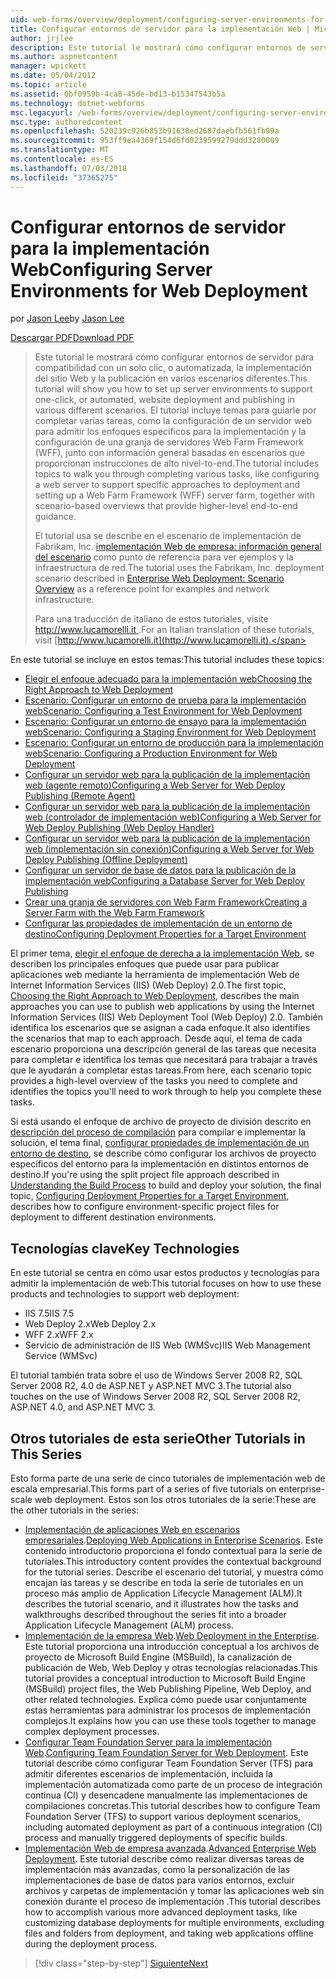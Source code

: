 ```yaml
---
uid: web-forms/overview/deployment/configuring-server-environments-for-web-deployment/configuring-server-environments-for-web-deployment
title: Configurar entornos de servidor para la implementación Web | Microsoft Docs
author: jrjlee
description: Este tutorial le mostrará cómo configurar entornos de servidor para compatibilidad con un solo clic, o automatizada, la implementación del sitio Web y la publicación en diversos escenario diferente...
ms.author: aspnetcontent
manager: wpickett
ms.date: 05/04/2012
ms.topic: article
ms.assetid: 0bf0959b-4ca8-45de-bd13-b15347543b5a
ms.technology: dotnet-webforms
msc.legacyurl: /web-forms/overview/deployment/configuring-server-environments-for-web-deployment/configuring-server-environments-for-web-deployment
msc.type: authoredcontent
ms.openlocfilehash: 520239c926b853b91638ed2687daebfb561fb99a
ms.sourcegitcommit: 953ff9ea4369f154d6fd0239599279ddd3280009
ms.translationtype: MT
ms.contentlocale: es-ES
ms.lasthandoff: 07/03/2018
ms.locfileid: "37365275"
---
```

<a name="configuring-server-environments-for-web-deployment"></a><span data-ttu-id="26df0-103">Configurar entornos de servidor para la implementación Web</span><span class="sxs-lookup"><span data-stu-id="26df0-103">Configuring Server Environments for Web Deployment</span></span>
====================
<span data-ttu-id="26df0-104">por [Jason Lee](https://github.com/jrjlee)</span><span class="sxs-lookup"><span data-stu-id="26df0-104">by [Jason Lee](https://github.com/jrjlee)</span></span>

[<span data-ttu-id="26df0-105">Descargar PDF</span><span class="sxs-lookup"><span data-stu-id="26df0-105">Download PDF</span></span>](https://msdnshared.blob.core.windows.net/media/MSDNBlogsFS/prod.evol.blogs.msdn.com/CommunityServer.Blogs.Components.WeblogFiles/00/00/00/63/56/8130.DeployingWebAppsInEnterpriseScenarios.pdf)

> <span data-ttu-id="26df0-106">Este tutorial le mostrará cómo configurar entornos de servidor para compatibilidad con un solo clic, o automatizada, la implementación del sitio Web y la publicación en varios escenarios diferentes.</span><span class="sxs-lookup"><span data-stu-id="26df0-106">This tutorial will show you how to set up server environments to support one-click, or automated, website deployment and publishing in various different scenarios.</span></span> <span data-ttu-id="26df0-107">El tutorial incluye temas para guiarle por completar varias tareas, como la configuración de un servidor web para admitir los enfoques específicos para la implementación y la configuración de una granja de servidores Web Farm Framework (WFF), junto con información general basadas en escenarios que proporcionan instrucciones de alto nivel-to-end.</span><span class="sxs-lookup"><span data-stu-id="26df0-107">The tutorial includes topics to walk you through completing various tasks, like configuring a web server to support specific approaches to deployment and setting up a Web Farm Framework (WFF) server farm, together with scenario-based overviews that provide higher-level end-to-end guidance.</span></span>
> 
> <span data-ttu-id="26df0-108">El tutorial usa se describe en el escenario de implementación de Fabrikam, Inc. [implementación Web de empresa: información general del escenario](../deploying-web-applications-in-enterprise-scenarios/enterprise-web-deployment-scenario-overview.md) como punto de referencia para ver ejemplos y la infraestructura de red.</span><span class="sxs-lookup"><span data-stu-id="26df0-108">The tutorial uses the Fabrikam, Inc. deployment scenario described in [Enterprise Web Deployment: Scenario Overview](../deploying-web-applications-in-enterprise-scenarios/enterprise-web-deployment-scenario-overview.md) as a reference point for examples and network infrastructure.</span></span>
> 
> <span data-ttu-id="26df0-109">Para una traducción de italiano de estos tutoriales, visite [ http://www.lucamorelli.it ](http://www.lucamorelli.it).</span><span class="sxs-lookup"><span data-stu-id="26df0-109">For an Italian translation of these tutorials, visit [http://www.lucamorelli.it](http://www.lucamorelli.it).</span></span>


<span data-ttu-id="26df0-110">En este tutorial se incluye en estos temas:</span><span class="sxs-lookup"><span data-stu-id="26df0-110">This tutorial includes these topics:</span></span>

- [<span data-ttu-id="26df0-111">Elegir el enfoque adecuado para la implementación web</span><span class="sxs-lookup"><span data-stu-id="26df0-111">Choosing the Right Approach to Web Deployment</span></span>](choosing-the-right-approach-to-web-deployment.md)
- [<span data-ttu-id="26df0-112">Escenario: Configurar un entorno de prueba para la implementación web</span><span class="sxs-lookup"><span data-stu-id="26df0-112">Scenario: Configuring a Test Environment for Web Deployment</span></span>](scenario-configuring-a-test-environment-for-web-deployment.md)
- [<span data-ttu-id="26df0-113">Escenario: Configurar un entorno de ensayo para la implementación web</span><span class="sxs-lookup"><span data-stu-id="26df0-113">Scenario: Configuring a Staging Environment for Web Deployment</span></span>](scenario-configuring-a-staging-environment-for-web-deployment.md)
- [<span data-ttu-id="26df0-114">Escenario: Configurar un entorno de producción para la implementación web</span><span class="sxs-lookup"><span data-stu-id="26df0-114">Scenario: Configuring a Production Environment for Web Deployment</span></span>](scenario-configuring-a-production-environment-for-web-deployment.md)
- [<span data-ttu-id="26df0-115">Configurar un servidor web para la publicación de la implementación web (agente remoto)</span><span class="sxs-lookup"><span data-stu-id="26df0-115">Configuring a Web Server for Web Deploy Publishing (Remote Agent)</span></span>](configuring-a-web-server-for-web-deploy-publishing-remote-agent.md)
- [<span data-ttu-id="26df0-116">Configurar un servidor web para la publicación de la implementación web (controlador de implementación web)</span><span class="sxs-lookup"><span data-stu-id="26df0-116">Configuring a Web Server for Web Deploy Publishing (Web Deploy Handler)</span></span>](configuring-a-web-server-for-web-deploy-publishing-web-deploy-handler.md)
- [<span data-ttu-id="26df0-117">Configurar un servidor web para la publicación de la implementación web (implementación sin conexión)</span><span class="sxs-lookup"><span data-stu-id="26df0-117">Configuring a Web Server for Web Deploy Publishing (Offline Deployment)</span></span>](configuring-a-web-server-for-web-deploy-publishing-offline-deployment.md)
- [<span data-ttu-id="26df0-118">Configurar un servidor de base de datos para la publicación de la implementación web</span><span class="sxs-lookup"><span data-stu-id="26df0-118">Configuring a Database Server for Web Deploy Publishing</span></span>](configuring-a-database-server-for-web-deploy-publishing.md)
- [<span data-ttu-id="26df0-119">Crear una granja de servidores con Web Farm Framework</span><span class="sxs-lookup"><span data-stu-id="26df0-119">Creating a Server Farm with the Web Farm Framework</span></span>](creating-a-server-farm-with-the-web-farm-framework.md)
- [<span data-ttu-id="26df0-120">Configurar las propiedades de implementación de un entorno de destino</span><span class="sxs-lookup"><span data-stu-id="26df0-120">Configuring Deployment Properties for a Target Environment</span></span>](configuring-deployment-properties-for-a-target-environment.md)

<span data-ttu-id="26df0-121">El primer tema, [elegir el enfoque de derecha a la implementación Web](choosing-the-right-approach-to-web-deployment.md), se describen los principales enfoques que puede usar para publicar aplicaciones web mediante la herramienta de implementación Web de Internet Information Services (IIS) (Web Deploy) 2.0.</span><span class="sxs-lookup"><span data-stu-id="26df0-121">The first topic, [Choosing the Right Approach to Web Deployment](choosing-the-right-approach-to-web-deployment.md), describes the main approaches you can use to publish web applications by using the Internet Information Services (IIS) Web Deployment Tool (Web Deploy) 2.0.</span></span> <span data-ttu-id="26df0-122">También identifica los escenarios que se asignan a cada enfoque.</span><span class="sxs-lookup"><span data-stu-id="26df0-122">It also identifies the scenarios that map to each approach.</span></span> <span data-ttu-id="26df0-123">Desde aquí, el tema de cada escenario proporciona una descripción general de las tareas que necesita para completar e identifica los temas que necesitará para trabajar a través que le ayudarán a completar estas tareas.</span><span class="sxs-lookup"><span data-stu-id="26df0-123">From here, each scenario topic provides a high-level overview of the tasks you need to complete and identifies the topics you'll need to work through to help you complete these tasks.</span></span>

<span data-ttu-id="26df0-124">Si está usando el enfoque de archivo de proyecto de división descrito en [descripción del proceso de compilación](../web-deployment-in-the-enterprise/understanding-the-build-process.md) para compilar e implementar la solución, el tema final, [configurar propiedades de implementación de un entorno de destino](configuring-deployment-properties-for-a-target-environment.md), se describe cómo configurar los archivos de proyecto específicos del entorno para la implementación en distintos entornos de destino.</span><span class="sxs-lookup"><span data-stu-id="26df0-124">If you're using the split project file approach described in [Understanding the Build Process](../web-deployment-in-the-enterprise/understanding-the-build-process.md) to build and deploy your solution, the final topic, [Configuring Deployment Properties for a Target Environment](configuring-deployment-properties-for-a-target-environment.md), describes how to configure environment-specific project files for deployment to different destination environments.</span></span>

## <a name="key-technologies"></a><span data-ttu-id="26df0-125">Tecnologías clave</span><span class="sxs-lookup"><span data-stu-id="26df0-125">Key Technologies</span></span>

<span data-ttu-id="26df0-126">En este tutorial se centra en cómo usar estos productos y tecnologías para admitir la implementación de web:</span><span class="sxs-lookup"><span data-stu-id="26df0-126">This tutorial focuses on how to use these products and technologies to support web deployment:</span></span>

- <span data-ttu-id="26df0-127">IIS 7.5</span><span class="sxs-lookup"><span data-stu-id="26df0-127">IIS 7.5</span></span>
- <span data-ttu-id="26df0-128">Web Deploy 2.x</span><span class="sxs-lookup"><span data-stu-id="26df0-128">Web Deploy 2.x</span></span>
- <span data-ttu-id="26df0-129">WFF 2.x</span><span class="sxs-lookup"><span data-stu-id="26df0-129">WFF 2.x</span></span>
- <span data-ttu-id="26df0-130">Servicio de administración de IIS Web (WMSvc)</span><span class="sxs-lookup"><span data-stu-id="26df0-130">IIS Web Management Service (WMSvc)</span></span>

<span data-ttu-id="26df0-131">El tutorial también trata sobre el uso de Windows Server 2008 R2, SQL Server 2008 R2, 4.0 de ASP.NET y ASP.NET MVC 3.</span><span class="sxs-lookup"><span data-stu-id="26df0-131">The tutorial also touches on the use of Windows Server 2008 R2, SQL Server 2008 R2, ASP.NET 4.0, and ASP.NET MVC 3.</span></span>

## <a name="other-tutorials-in-this-series"></a><span data-ttu-id="26df0-132">Otros tutoriales de esta serie</span><span class="sxs-lookup"><span data-stu-id="26df0-132">Other Tutorials in This Series</span></span>

<span data-ttu-id="26df0-133">Esto forma parte de una serie de cinco tutoriales de implementación web de escala empresarial.</span><span class="sxs-lookup"><span data-stu-id="26df0-133">This forms part of a series of five tutorials on enterprise-scale web deployment.</span></span> <span data-ttu-id="26df0-134">Estos son los otros tutoriales de la serie:</span><span class="sxs-lookup"><span data-stu-id="26df0-134">These are the other tutorials in the series:</span></span>

- <span data-ttu-id="26df0-135">[Implementación de aplicaciones Web en escenarios empresariales](../deploying-web-applications-in-enterprise-scenarios/deploying-web-applications-in-enterprise-scenarios.md).</span><span class="sxs-lookup"><span data-stu-id="26df0-135">[Deploying Web Applications in Enterprise Scenarios](../deploying-web-applications-in-enterprise-scenarios/deploying-web-applications-in-enterprise-scenarios.md).</span></span> <span data-ttu-id="26df0-136">Este contenido introductorio proporciona el fondo contextual para la serie de tutoriales.</span><span class="sxs-lookup"><span data-stu-id="26df0-136">This introductory content provides the contextual background for the tutorial series.</span></span> <span data-ttu-id="26df0-137">Describe el escenario del tutorial, y muestra cómo encajan las tareas y se describe en toda la serie de tutoriales en un proceso más amplio de Application Lifecycle Management (ALM).</span><span class="sxs-lookup"><span data-stu-id="26df0-137">It describes the tutorial scenario, and it illustrates how the tasks and walkthroughs described throughout the series fit into a broader Application Lifecycle Management (ALM) process.</span></span>
- <span data-ttu-id="26df0-138">[Implementación de la empresa Web](../web-deployment-in-the-enterprise/web-deployment-in-the-enterprise.md).</span><span class="sxs-lookup"><span data-stu-id="26df0-138">[Web Deployment in the Enterprise](../web-deployment-in-the-enterprise/web-deployment-in-the-enterprise.md).</span></span> <span data-ttu-id="26df0-139">Este tutorial proporciona una introducción conceptual a los archivos de proyecto de Microsoft Build Engine (MSBuild), la canalización de publicación de Web, Web Deploy y otras tecnologías relacionadas.</span><span class="sxs-lookup"><span data-stu-id="26df0-139">This tutorial provides a conceptual introduction to Microsoft Build Engine (MSBuild) project files, the Web Publishing Pipeline, Web Deploy, and other related technologies.</span></span> <span data-ttu-id="26df0-140">Explica cómo puede usar conjuntamente estas herramientas para administrar los procesos de implementación complejos.</span><span class="sxs-lookup"><span data-stu-id="26df0-140">It explains how you can use these tools together to manage complex deployment processes.</span></span>
- <span data-ttu-id="26df0-141">[Configurar Team Foundation Server para la implementación Web](../configuring-team-foundation-server-for-web-deployment/configuring-team-foundation-server-for-web-deployment.md).</span><span class="sxs-lookup"><span data-stu-id="26df0-141">[Configuring Team Foundation Server for Web Deployment](../configuring-team-foundation-server-for-web-deployment/configuring-team-foundation-server-for-web-deployment.md).</span></span> <span data-ttu-id="26df0-142">Este tutorial describe cómo configurar Team Foundation Server (TFS) para admitir diferentes escenarios de implementación, incluida la implementación automatizada como parte de un proceso de integración continua (CI) y desencadene manualmente las implementaciones de compilaciones concretas.</span><span class="sxs-lookup"><span data-stu-id="26df0-142">This tutorial describes how to configure Team Foundation Server (TFS) to support various deployment scenarios, including automated deployment as part of a continuous integration (CI) process and manually triggered deployments of specific builds.</span></span>
- <span data-ttu-id="26df0-143">[Implementación Web de empresa avanzada](../advanced-enterprise-web-deployment/advanced-enterprise-web-deployment.md).</span><span class="sxs-lookup"><span data-stu-id="26df0-143">[Advanced Enterprise Web Deployment](../advanced-enterprise-web-deployment/advanced-enterprise-web-deployment.md).</span></span> <span data-ttu-id="26df0-144">Este tutorial describe cómo realizar diversas tareas de implementación más avanzadas, como la personalización de las implementaciones de base de datos para varios entornos, excluir archivos y carpetas de implementación y tomar las aplicaciones web sin conexión durante el proceso de implementación .</span><span class="sxs-lookup"><span data-stu-id="26df0-144">This tutorial describes how to accomplish various more advanced deployment tasks, like customizing database deployments for multiple environments, excluding files and folders from deployment, and taking web applications offline during the deployment process.</span></span>

> [!div class="step-by-step"]
> [<span data-ttu-id="26df0-145">Siguiente</span><span class="sxs-lookup"><span data-stu-id="26df0-145">Next</span></span>](choosing-the-right-approach-to-web-deployment.md)

